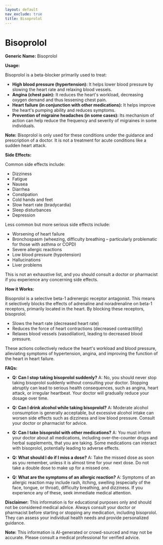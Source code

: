 ```yaml
---
layout: default
nav_exclude: true
title: Bisoprolol
---
```


# Bisoprolol

**Generic Name:** Bisoprolol

**Usage:**

Bisoprolol is a beta-blocker primarily used to treat:

* **High blood pressure (hypertension):**  It helps lower blood pressure by slowing the heart rate and relaxing blood vessels.
* **Angina (chest pain):** It reduces the heart's workload, decreasing oxygen demand and thus lessening chest pain.
* **Heart failure (in conjunction with other medications):** It helps improve the heart's pumping ability and reduces symptoms.
* **Prevention of migraine headaches (in some cases):** Its mechanism of action can help reduce the frequency and severity of migraines in some individuals.

**Note:** Bisoprolol is only used for these conditions under the guidance and prescription of a doctor.  It is not a treatment for acute conditions like a sudden heart attack.

**Side Effects:**

Common side effects include:

* Dizziness
* Fatigue
* Nausea
* Diarrhea
* Constipation
* Cold hands and feet
* Slow heart rate (bradycardia)
* Sleep disturbances
* Depression

Less common but more serious side effects include:

* Worsening of heart failure
* Bronchospasm (wheezing, difficulty breathing – particularly problematic for those with asthma or COPD)
* Severe allergic reactions
* Low blood pressure (hypotension)
* Hallucinations
* Liver problems

This is not an exhaustive list, and you should consult a doctor or pharmacist if you experience any concerning side effects.

**How it Works:**

Bisoprolol is a selective beta-1 adrenergic receptor antagonist.  This means it selectively blocks the effects of adrenaline and noradrenaline on beta-1 receptors, primarily located in the heart.  By blocking these receptors, bisoprolol:

* Slows the heart rate (decreased heart rate)
* Reduces the force of heart contractions (decreased contractility)
* Relaxes blood vessels (vasodilation), leading to decreased blood pressure.

These actions collectively reduce the heart's workload and blood pressure, alleviating symptoms of hypertension, angina, and improving the function of the heart in heart failure.


**FAQs:**

* **Q: Can I stop taking bisoprolol suddenly?** A: No, you should never stop taking bisoprolol suddenly without consulting your doctor.  Stopping abruptly can lead to serious health consequences, such as angina, heart attack, or irregular heartbeat. Your doctor will gradually reduce your dosage over time.

* **Q: Can I drink alcohol while taking bisoprolol?** A:  Moderate alcohol consumption is generally acceptable, but excessive alcohol intake can worsen side effects such as dizziness and low blood pressure. Consult your doctor or pharmacist for advice.

* **Q: Can I take bisoprolol with other medications?** A:  You must inform your doctor about all medications, including over-the-counter drugs and herbal supplements, that you are taking. Some medications can interact with bisoprolol, potentially leading to adverse effects.

* **Q: What should I do if I miss a dose?** A:  Take the missed dose as soon as you remember, unless it is almost time for your next dose. Do not take a double dose to make up for a missed one.

* **Q:  What are the symptoms of an allergic reaction?** A: Symptoms of an allergic reaction may include rash, itching, swelling (especially of the face, tongue, or throat), difficulty breathing, and dizziness. If you experience any of these, seek immediate medical attention.


**Disclaimer:** This information is for educational purposes only and should not be considered medical advice. Always consult your doctor or pharmacist before starting or stopping any medication, including bisoprolol. They can assess your individual health needs and provide personalized guidance.


**Note:** This information is AI-generated or crowd-sourced and may not be accurate. Please consult a medical professional for verified advice.
